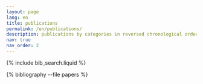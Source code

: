 ```yaml
---
layout: page
lang: en
title: publications
permalink: /en/publications/
description: publications by categories in reversed chronological order. generated by jekyll-scholar.
nav: true
nav_order: 2
---
```


<!-- _pages/publications.en.md -->

<!-- Bibsearch Feature -->

{% include bib_search.liquid %}

<div class="publications">

{% bibliography --file papers %}

</div>

